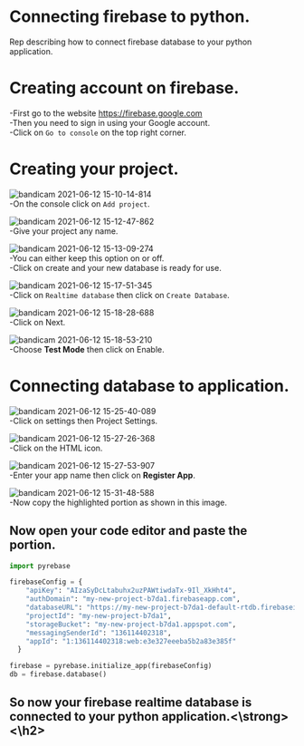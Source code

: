 # Connecting firebase to python.
Rep describing how to connect firebase database to your python application.

# Creating account on firebase.
-First go to the website https://firebase.google.com \
-Then you need to sign in using your Google account.\
-Click on `Go to console` on the top right corner.

# Creating your project.
![bandicam 2021-06-12 15-10-14-814](https://user-images.githubusercontent.com/68690233/121772002-6975f780-cb90-11eb-8a26-5f02d35c5f2e.jpg)\
-On the console click on `Add project`.


![bandicam 2021-06-12 15-12-47-862](https://user-images.githubusercontent.com/68690233/121772085-ec974d80-cb90-11eb-9f17-180482862465.jpg)\
-Give your project any name.


![bandicam 2021-06-12 15-13-09-274](https://user-images.githubusercontent.com/68690233/121772097-fb7e0000-cb90-11eb-942c-96ca0fc31029.jpg)\
-You can either keep this option on or off.\
-Click on create and your new database is ready for use.


![bandicam 2021-06-12 15-17-51-345](https://user-images.githubusercontent.com/68690233/121772205-9f67ab80-cb91-11eb-93a9-1ff0696ce149.jpg)\
-Click on `Realtime database` then click on `Create Database`.


![bandicam 2021-06-12 15-18-28-688](https://user-images.githubusercontent.com/68690233/121772258-ee154580-cb91-11eb-9521-b1d2cedd3ac7.jpg)\
-Click on Next.


![bandicam 2021-06-12 15-18-53-210](https://user-images.githubusercontent.com/68690233/121772267-008f7f00-cb92-11eb-87af-b94df7d98f88.jpg)\
-Choose **Test Mode** then click on Enable.


# Connecting database to application.
![bandicam 2021-06-12 15-25-40-089](https://user-images.githubusercontent.com/68690233/121772437-fae66900-cb92-11eb-9b05-c7faa547be35.jpg)\
-Click on settings then Project Settings.


![bandicam 2021-06-12 15-27-26-368](https://user-images.githubusercontent.com/68690233/121772456-12bded00-cb93-11eb-82ac-1b7c6dfd004b.jpg)\
-Click on the HTML icon.


![bandicam 2021-06-12 15-27-53-907](https://user-images.githubusercontent.com/68690233/121772473-249f9000-cb93-11eb-97ac-d8dce22d2d8b.jpg)\
-Enter your app name then click on **Register App**.


![bandicam 2021-06-12 15-31-48-588](https://user-images.githubusercontent.com/68690233/121772512-66c8d180-cb93-11eb-9954-5cff8bd795c1.jpg)\
-Now copy the highlighted portion as shown in this image.

<h2><strong>Now open your code editor and paste the portion.</strong></h2>

```python
import pyrebase

firebaseConfig = {
    "apiKey": "AIzaSyDcLtabuhx2uzPAWtiwdaTx-9Il_XkHht4",
    "authDomain": "my-new-project-b7da1.firebaseapp.com",
    "databaseURL": "https://my-new-project-b7da1-default-rtdb.firebaseio.com",  #Python accepts dictionary keys as strings so you will have to make them string using quotes.
    "projectId": "my-new-project-b7da1",
    "storageBucket": "my-new-project-b7da1.appspot.com",
    "messagingSenderId": "136114402318",
    "appId": "1:136114402318:web:e3e327eeeba5b2a83e385f"
  }

firebase = pyrebase.initialize_app(firebaseConfig)
db = firebase.database()
```

<h2><strong>So now your firebase realtime database is connected to your python application.<\strong><\h2>

